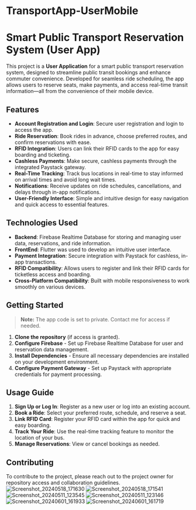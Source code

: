 # TransportApp-UserMobile
# Smart Public Transport Reservation System (User App)

This project is a **User Application** for a smart public transport reservation system, designed to streamline public transit bookings and enhance commuter convenience. Developed for seamless ride scheduling, the app allows users to reserve seats, make payments, and access real-time transit information—all from the convenience of their mobile device.

## Features

- **Account Registration and Login**: Secure user registration and login to access the app.
- **Ride Reservation**: Book rides in advance, choose preferred routes, and confirm reservations with ease.
- **RFID Integration**: Users can link their RFID cards to the app for easy boarding and ticketing.
- **Cashless Payments**: Make secure, cashless payments through the integrated Paystack gateway.
- **Real-Time Tracking**: Track bus locations in real-time to stay informed on arrival times and avoid long wait times.
- **Notifications**: Receive updates on ride schedules, cancellations, and delays through in-app notifications.
- **User-Friendly Interface**: Simple and intuitive design for easy navigation and quick access to essential features.

## Technologies Used

- **Backend**: Firebase Realtime Database for storing and managing user data, reservations, and ride information.
- **FrontEnd**: Flutter was used to develop an intuitive user interface.
- **Payment Integration**: Secure integration with Paystack for cashless, in-app transactions.
- **RFID Compatibility**: Allows users to register and link their RFID cards for ticketless access and boarding.
- **Cross-Platform Compatibility**: Built with mobile responsiveness to work smoothly on various devices.

## Getting Started

> **Note:** The app code is set to private. Contact me for access if needed.

1. **Clone the repository** (if access is granted).
2. **Configure Firebase** - Set up Firebase Realtime Database for user and reservation data management.
3. **Install Dependencies** - Ensure all necessary dependencies are installed on your development environment.
4. **Configure Payment Gateway** - Set up Paystack with appropriate credentials for payment processing.

## Usage Guide

1. **Sign Up or Log In**: Register as a new user or log into an existing account.
2. **Book a Ride**: Select your preferred route, schedule, and reserve a seat.
3. **Link RFID Card**: Register your RFID card within the app for quick and easy boarding.
4. **Track Your Ride**: Use the real-time tracking feature to monitor the location of your bus.
5. **Manage Reservations**: View or cancel bookings as needed.

## Contributing

To contribute to the project, please reach out to the project owner for repository access and collaboration guidelines.
![Screenshot_20240518_171630](https://github.com/user-attachments/assets/3a132071-2f61-4677-8510-e7b8031511d7)
![Screenshot_20240518_171541](https://github.com/user-attachments/assets/bf9e5652-3f22-45f3-b02b-1ea91ea67f19)
![Screenshot_20240511_123545](https://github.com/user-attachments/assets/bafc86c8-6dea-49fb-9882-f38710a37321)
![Screenshot_20240511_123146](https://github.com/user-attachments/assets/4a74fb3b-54a0-44a3-a5a8-4c75e452386b)
![Screenshot_20240601_161933](https://github.com/user-attachments/assets/6739b5c3-a07c-4251-9483-097748100ff5)
![Screenshot_20240601_161719](https://github.com/user-attachments/assets/9e3bce4c-fb91-4ffc-b576-904837dc6bab)


